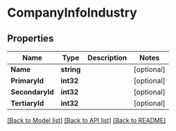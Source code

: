 # CompanyInfoIndustry

## Properties

Name | Type | Description | Notes
------------ | ------------- | ------------- | -------------
**Name** | **string** |  | [optional] 
**PrimaryId** | **int32** |  | [optional] 
**SecondaryId** | **int32** |  | [optional] 
**TertiaryId** | **int32** |  | [optional] 

[[Back to Model list]](../README.md#documentation-for-models) [[Back to API list]](../README.md#documentation-for-api-endpoints) [[Back to README]](../README.md)



